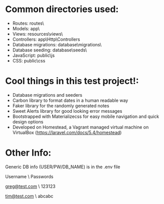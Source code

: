 # Common directories used:

  - Routes: routes\
  - Models: app\
  - Views: resources\views\
  - Controllers: app\Http\Controllers
  - Database migrations: database\migrations\
  - Database seeding: database\seeds\
  - JavaScript: public\js
  - CSS: public\css


# Cool things in this test project!:

  - Database migrations and seeders
  - Carbon library to format dates in a human readable way
  - Faker library for the randomly generated notes
  - Sweet Alerts library for good looking error messages
  - Bootstrapped with Materializecss for easy mobile navigation and quick design options
  - Developed on Homestead, a Vagrant managed virtual machine on VirtualBox  (https://laravel.com/docs/5.4/homestead)

# Other Info:

Generic DB info (USER/PW/DB_NAME) is in the .env file

Username \\ Passwords

greg@test.com \\ 123123

tim@test.com \\ abcabc

